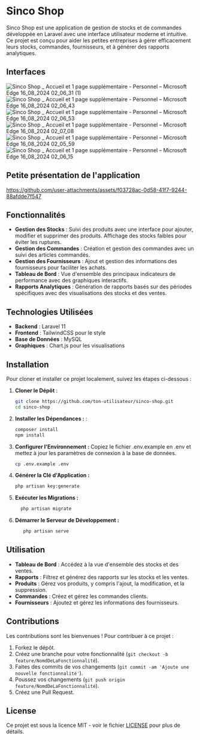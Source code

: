 # Sinco Shop

Sinco Shop est une application de gestion de stocks et de commandes développée en Laravel avec une interface utilisateur moderne et intuitive. Ce projet est conçu pour aider les petites entreprises à gérer efficacement leurs stocks, commandes, fournisseurs, et à générer des rapports analytiques.

## Interfaces
![Sinco Shop _ Accueil et 1 page supplémentaire - Personnel – Microsoft​ Edge 16_08_2024 02_06_31 (1)](https://github.com/user-attachments/assets/a1bda729-73f7-421c-8da1-283d8d99e5a6)
![Sinco Shop _ Accueil et 1 page supplémentaire - Personnel – Microsoft​ Edge 16_08_2024 02_06_43](https://github.com/user-attachments/assets/936f87b4-5d13-4870-b03d-9dc7d55f73b8)
![Sinco Shop _ Accueil et 1 page supplémentaire - Personnel – Microsoft​ Edge 16_08_2024 02_06_53](https://github.com/user-attachments/assets/11fbed7e-9b56-4277-86e4-cb16946b9384)
![Sinco Shop _ Accueil et 1 page supplémentaire - Personnel – Microsoft​ Edge 16_08_2024 02_07_08](https://github.com/user-attachments/assets/fbcf5b80-bc9d-4841-b2b8-4ed030296545)
![Sinco Shop _ Accueil et 1 page supplémentaire - Personnel – Microsoft​ Edge 16_08_2024 02_05_59](https://github.com/user-attachments/assets/31b24df8-58ae-4598-a746-0bccf5789d45)
![Sinco Shop _ Accueil et 1 page supplémentaire - Personnel – Microsoft​ Edge 16_08_2024 02_06_15](https://github.com/user-attachments/assets/0f958ede-950e-4b97-b9dd-993d43705a9a)

## Petite présentation de l'application
https://github.com/user-attachments/assets/f03728ac-0d58-41f7-9244-88afdde7f547


## Fonctionnalités

- **Gestion des Stocks** : Suivi des produits avec une interface pour ajouter, modifier et supprimer des produits. Affichage des stocks faibles pour éviter les ruptures.
- **Gestion des Commandes** : Création et gestion des commandes avec un suivi des articles commandés.
- **Gestion des Fournisseurs** : Ajout et gestion des informations des fournisseurs pour faciliter les achats.
- **Tableau de Bord** : Vue d'ensemble des principaux indicateurs de performance avec des graphiques interactifs.
- **Rapports Analytiques** : Génération de rapports basés sur des périodes spécifiques avec des visualisations des stocks et des ventes.

## Technologies Utilisées

- **Backend** : Laravel 11
- **Frontend** : TailwindCSS pour le style
- **Base de Données** : MySQL
- **Graphiques** : Chart.js pour les visualisations

## Installation

Pour cloner et installer ce projet localement, suivez les étapes ci-dessous :

1. **Cloner le Dépôt** :
   ```bash
   git clone https://github.com/ton-utilisateur/sinco-shop.git
   cd sinco-shop
2. **Installer les Dépendances :** :
   ```bash
   composer install
   npm install
3. **Configurer l'Environnement :**
Copiez le fichier .env.example en .env et mettez à jour les paramètres de connexion à la base de données.
    ```bash
    cp .env.example .env
4. **Générer la Clé d'Application :**
    ```bash
   php artisan key:generate
5. **Exécuter les Migrations :**
     ```bash
       php artisan migrate
6. **Démarrer le Serveur de Développement :**
    ```bash
       php artisan serve
    
## Utilisation

- **Tableau de Bord** : Accédez à la vue d'ensemble des stocks et des ventes.
- **Rapports** : Filtrez et générez des rapports sur les stocks et les ventes.
- **Produits** : Gérez vos produits, y compris l'ajout, la modification, et la suppression.
- **Commandes** : Créez et gérez les commandes clients.
- **Fournisseurs** : Ajoutez et gérez les informations des fournisseurs.

## Contributions

Les contributions sont les bienvenues ! Pour contribuer à ce projet :

1. Forkez le dépôt.
2. Créez une branche pour votre fonctionnalité (`git checkout -b feature/NomdDeLaFonctionnalité`).
3. Faites des commits de vos changements (`git commit -am 'Ajoute une nouvelle fonctionnalité'`).
4. Poussez vos changements (`git push origin feature/NomdDeLaFonctionnalité`).
5. Créez une Pull Request.

## License

Ce projet est sous la licence MIT - voir le fichier [LICENSE](LICENSE) pour plus de détails.
